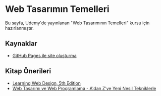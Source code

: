 # Web Tasarımın Temelleri

Bu sayfa, Udemy'de yayınlanan "Web Tasarımının Temelleri" kursu için hazırlanmıştır.

## Kaynaklar

* [GitHub Pages ile site oluşturma](https://help.github.com/en/github/working-with-github-pages/creating-a-github-pages-site)

## Kitap Önerileri

* [Learning Web Design, 5th Edition](https://www.google.com/search?q=Learning+Web+Design%2C+5th+Edition)
* [Web Tasarımı ve Web Programlama - A'dan Z'ye Yeni Nesil Tekniklerle](https://www.google.com/search?q=Web+Tasar%C4%B1m%C4%B1+ve+Web+Programlama+-+A%27dan+Z%27ye+Yeni+Nesil+Tekniklerle)

